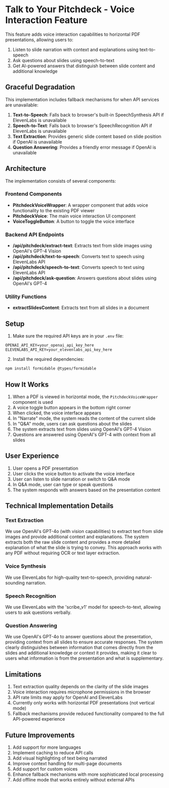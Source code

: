 # Talk to Your Pitchdeck - Voice Interaction Feature

This feature adds voice interaction capabilities to horizontal PDF presentations, allowing users to:

1. Listen to slide narration with context and explanations using text-to-speech
2. Ask questions about slides using speech-to-text
3. Get AI-powered answers that distinguish between slide content and additional knowledge

## Graceful Degradation

This implementation includes fallback mechanisms for when API services are unavailable:

1. **Text-to-Speech**: Falls back to browser's built-in SpeechSynthesis API if ElevenLabs is unavailable
2. **Speech-to-Text**: Falls back to browser's SpeechRecognition API if ElevenLabs is unavailable
3. **Text Extraction**: Provides generic slide content based on slide position if OpenAI is unavailable
4. **Question Answering**: Provides a friendly error message if OpenAI is unavailable

## Architecture

The implementation consists of several components:

### Frontend Components

- **PitchdeckVoiceWrapper**: A wrapper component that adds voice functionality to the existing PDF viewer
- **PitchdeckVoice**: The main voice interaction UI component
- **VoiceToggleButton**: A button to toggle the voice interface

### Backend API Endpoints

- **/api/pitchdeck/extract-text**: Extracts text from slide images using OpenAI's GPT-4 Vision
- **/api/pitchdeck/text-to-speech**: Converts text to speech using ElevenLabs API
- **/api/pitchdeck/speech-to-text**: Converts speech to text using ElevenLabs API
- **/api/pitchdeck/ask-question**: Answers questions about slides using OpenAI's GPT-4

### Utility Functions

- **extractSlidesContent**: Extracts text from all slides in a document

## Setup

1. Make sure the required API keys are in your `.env` file:

```
OPENAI_API_KEY=your_openai_api_key_here
ELEVENLABS_API_KEY=your_elevenlabs_api_key_here
```

2. Install the required dependencies:

```bash
npm install formidable @types/formidable
```

## How It Works

1. When a PDF is viewed in horizontal mode, the `PitchdeckVoiceWrapper` component is used
2. A voice toggle button appears in the bottom right corner
3. When clicked, the voice interface appears
4. In "Narrate" mode, the system reads the content of the current slide
5. In "Q&A" mode, users can ask questions about the slides
6. The system extracts text from slides using OpenAI's GPT-4 Vision
7. Questions are answered using OpenAI's GPT-4 with context from all slides

## User Experience

1. User opens a PDF presentation
2. User clicks the voice button to activate the voice interface
3. User can listen to slide narration or switch to Q&A mode
4. In Q&A mode, user can type or speak questions
5. The system responds with answers based on the presentation content

## Technical Implementation Details

### Text Extraction

We use OpenAI's GPT-4o (with vision capabilities) to extract text from slide images and provide additional context and explanations. The system extracts both the raw slide content and provides a more detailed explanation of what the slide is trying to convey. This approach works with any PDF without requiring OCR or text layer extraction.

### Voice Synthesis

We use ElevenLabs for high-quality text-to-speech, providing natural-sounding narration.

### Speech Recognition

We use ElevenLabs with the 'scribe_v1' model for speech-to-text, allowing users to ask questions verbally.

### Question Answering

We use OpenAI's GPT-4o to answer questions about the presentation, providing context from all slides to ensure accurate responses. The system clearly distinguishes between information that comes directly from the slides and additional knowledge or context it provides, making it clear to users what information is from the presentation and what is supplementary.

## Limitations

1. Text extraction quality depends on the clarity of the slide images
2. Voice interaction requires microphone permissions in the browser
3. API rate limits may apply for OpenAI and ElevenLabs
4. Currently only works with horizontal PDF presentations (not vertical mode)
5. Fallback mechanisms provide reduced functionality compared to the full API-powered experience

## Future Improvements

1. Add support for more languages
2. Implement caching to reduce API calls
3. Add visual highlighting of text being narrated
4. Improve context handling for multi-page documents
5. Add support for custom voices
6. Enhance fallback mechanisms with more sophisticated local processing
7. Add offline mode that works entirely without external APIs